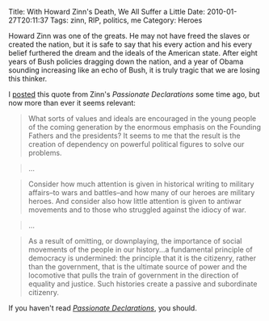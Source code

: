 Title: With Howard Zinn's Death, We All Suffer a Little
Date: 2010-01-27T20:11:37
Tags: zinn, RIP, politics, me
Category: Heroes

Howard Zinn was one of the greats. He may not have freed the slaves or 
created the nation, but it is safe to say that his every action and his 
every belief furthered the dream and the ideals of the American state. After
 eight years of Bush policies dragging down the nation, 
 and a year of Obama sounding increasing like an echo of Bush, 
 it is truly tragic that we are losing this thinker. 

I [posted][1] this quote from Zinn's <i>Passionate Declarations</i> 
some time ago, but now more than ever it seems relevant:

> What sorts of values and ideals are encouraged in the young people of the
 coming generation by the enormous emphasis on the Founding Fathers and the 
 presidents? It seems to me that the result is the creation of dependency on
  powerful political figures to solve our problems.

> ...

> Consider how much attention is given in historical writing to military 
affairs&ndash;to wars and battles&ndash;and how many of our heroes are military 
heroes. And consider also how little attention is given to antiwar movements and to those who struggled against the idiocy of war.

> ...

> As a result of omitting, or downplaying, the importance of social movements
 of the people in our history...a fundamental principle of democracy is 
 undermined: the principle that it is the citizenry, 
 rather than the government, that is the ultimate source of power and the 
 locomotive that pulls the train of government in the direction of equality 
 and justice. Such histories create a passive and subordinate citizenry.
 
If you haven't read <i>[Passionate Declarations][2]</i>, you should.

[1]: {filename}/howard-zinn-the-use-and-abuse-of-history.md
[2]: http://www.amazon.com/exec/obidos/ASIN/0060557672/simiansbooksonli

